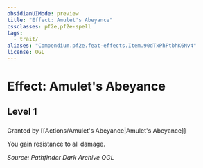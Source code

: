 ```yaml
---
obsidianUIMode: preview
title: "Effect: Amulet's Abeyance"
cssclasses: pf2e,pf2e-spell
tags:
  - trait/
aliases: "Compendium.pf2e.feat-effects.Item.90dTxPhFtbhK6Nv4"
license: OGL
---
```

# Effect: Amulet's Abeyance
## Level 1
### 






Granted by [[Actions/Amulet's Abeyance|Amulet's Abeyance]]

You gain resistance to all damage.

*Source: Pathfinder Dark Archive*
*OGL*